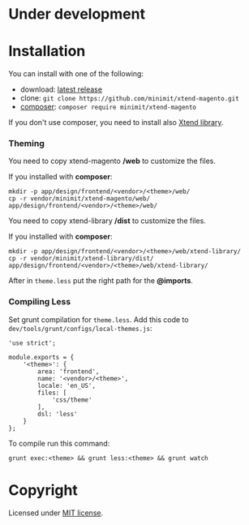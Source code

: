 
# Under development

# Installation

You can install with one of the following:
* download: [latest release](https://github.com/minimit/xtend-magento/releases/latest)
* clone: `git clone https://github.com/minimit/xtend-magento.git`
* [composer](https://getcomposer.org/): `composer require minimit/xtend-magento`

If you don't use composer, you need to install also [Xtend library](https://github.com/minimit/xtend-library#installation).

### Theming

You need to copy xtend-magento **/web** to customize the files.

If you installed with **composer**:
```
mkdir -p app/design/frontend/<vendor>/<theme>/web/
cp -r vendor/minimit/xtend-magento/web/ app/design/frontend/<vendor>/<theme>/web/
```

You need to copy xtend-library **/dist** to customize the files.

If you installed with **composer**:
```
mkdir -p app/design/frontend/<vendor>/<theme>/web/xtend-library/
cp -r vendor/minimit/xtend-library/dist/ app/design/frontend/<vendor>/<theme>/web/xtend-library/
```

After in `theme.less` put the right path for the **@imports**.

### Compiling Less

Set grunt compilation for `theme.less`. Add this code to `dev/tools/grunt/configs/local-themes.js`:

```
'use strict';

module.exports = {
    '<theme>': {
        area: 'frontend',
        name: '<vendor>/<theme>',
        locale: 'en_US',
        files: [
            'css/theme'
        ],
        dsl: 'less'
    }
};
```

To compile run this command:

```
grunt exec:<theme> && grunt less:<theme> && grunt watch
```

# Copyright

Licensed under [MIT license](https://github.com/minimit/xtend-magento/blob/master/LICENSE).

